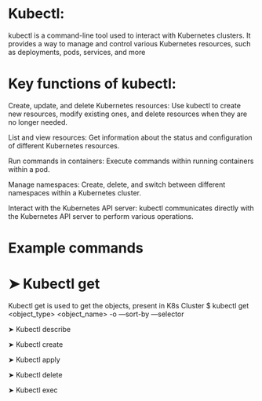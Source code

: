 # Kubectl:

kubectl is a command-line tool used to interact with Kubernetes clusters. It provides a way to manage and control various Kubernetes resources, such as deployments, pods, services, and more

# Key functions of kubectl:

Create, update, and delete Kubernetes resources: Use kubectl to create new resources, modify existing ones, and delete resources when they are no longer needed.

List and view resources: Get information about the status and configuration of different Kubernetes resources.

Run commands in containers: Execute commands within running containers within a pod.

Manage namespaces: Create, delete, and switch between different namespaces within a Kubernetes cluster.

Interact with the Kubernetes API server: kubectl communicates directly with the Kubernetes API server to perform various operations.

# Example commands

# ➤ Kubectl get

Kubectl get is used to get the objects, present in K8s Cluster
$ kubectl get <object_type> <object_name> -o <output> —sort-by <JSONpath> —selector <selector>


➤ Kubectl describe

➤ Kubectl create

➤ Kubectl apply

➤ Kubectl delete

➤ Kubectl exec

